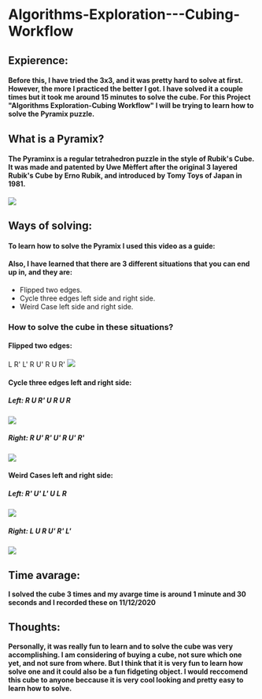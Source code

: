 # Algorithms-Exploration---Cubing-Workflow

## Expierence:
#### Before this, I have tried the 3x3, and it was pretty hard to solve at first. However, the more I practiced the better I got. I have solved it a couple times but it took me around 15 minutes to solve the cube. For this Project "Algorithms Exploration-Cubing Workflow" I will be trying to learn how to solve the Pyramix puzzle.

## What is a Pyramix?
#### The Pyraminx is a regular tetrahedron puzzle in the style of Rubik's Cube. It was made and patented by Uwe Mèffert after the original 3 layered Rubik's Cube by Erno Rubik, and introduced by Tomy Toys of Japan in 1981.
<img src = "https://images-na.ssl-images-amazon.com/images/I/61Hy-T3DvxL._SL1200_.jpg">

## Ways of solving:
#### To learn how to solve the Pyramix I used this video as a guide:
<a href = "https://www.youtube.com/watch?v=xIQtn2qazvg"> </a>
#### Also, I have learned that there are 3 different situations that you can end up in, and they are:
- Flipped two edges.
- Cycle three edges left side and right side.
- Weird Case left side and right side.
### How to solve the cube in these situations?
#### Flipped two edges:
L R' L' R U' R U R'
<img src = "https://ruwix.com/pics/puzzles/pyraminx/solving-last-layer-pyraminx-algorithm.jpg">

#### Cycle three edges left and right side:

##### Left: R U R' U R U R
<img src = "https://media.discordapp.net/attachments/739115079336853504/789984579875766292/Capture.PNG?width=894&height=473">

##### Right: R U' R' U' R U' R'
<img src = "https://media.discordapp.net/attachments/739115079336853504/789985185348714526/unknown.png?width=894&height=389">

#### Weird Cases left and right side:

##### Left: R' U' L' U L R
<img src = "https://media.discordapp.net/attachments/739115079336853504/789985848972017684/unknown.png?width=894&height=333">

##### Right: L U R U' R' L'
<img src = "https://media.discordapp.net/attachments/739115079336853504/789985459093635132/Capture.PNG?width=894&height=466">

## Time avarage:
<p><strong>I solved the cube 3 times and my avarge time is around 1 minute and 30 seconds and I recorded these on 11/12/2020</strong></p>

## Thoughts:
<p><strong>Personally, it was really fun to learn and to solve the cube was very accomplishing. I am considering of buying a cube, not sure which one yet, and not sure from where. But I think that it is very fun to learn how solve one and it could also be a fun fidgeting object. I would reccomend this cube to anyone beccause it is very cool looking and pretty easy to learn how to solve.</strong></p>
